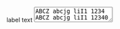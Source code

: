 <div class="au-body au-body--dark">
  <label class="au-label--dark" for="textarea--dark">label text</label>
  <textarea class="au-text-input au-text-input--dark au-text-input--block" name="textarea--dark" id="textarea--dark">
ABCZ abcjg liI1 1234 ABCZ abcjg liI1 12340
  </textarea>
</div>
